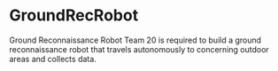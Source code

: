 # GroundRecRobot
Ground Reconnaissance Robot
  Team 20 is required to build a ground reconnaissance robot that travels autonomously to concerning outdoor areas and collects data.
 
 
